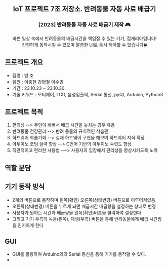 <div align="center">
<h2>IoT 프로젝트 7조 저장소. 반려동물 자동 사료 배급기</h2>
<h3>[2023] 반려동물 자동 사료 배급기 제작 🎮</h3>
바쁜 일상 속에서 반려동물의 배급시간을 책임질 수 있는 기기, 집게리아입니다!<br> 간편하게 동작시킬 수 있으며
깔끔한 UI로 동시 제어할 수 있습니다🍀
</div>


## 프로젝트 개요
  - 팀명 : 밥 조
  - 팀원 : 이충한 강병철 이수민
  - 기간 : 23.10.23 ~ 23.10.30
  - 기술 키워드 :  모터제어, LCD, 음성입출력, Serial 통신, pyQt, Arduino, Python3

## 프로젝트 목적
  1. 편의성 --> 주인이 바빠서 배급 시간을 놓치는 경우 유용
  2. 반려동물 건강관리 --> 반려 동물의 규칙적인 식습관 
  3. 하드웨어 학습기회 --> 실제 하드웨어 구현을 해보며 하드웨어 지식 확장
  4. 아두이노 코딩 실력 향상 --> C언어 기반의 아두이노 숙련도 향상
  5. 직관적이고 편리한 사용법 ---> 사용자의 입장에서 편리성을 향상시키도록 노력

## 역할 분담






## 기기 동작 방식
- 2개의 버튼으로 동작하며 왼쪽(확인) 오른쪽(상태변경) 버튼으로 이루어져있음
- 오른쪽(상태변경) 버튼을 누르게 되면 배급시간 배급량을 설정하는 상태로 변경
- 사용자가 원하는 시간과 배급량을 왼쪽(확인)버튼을 클릭하여 설정한다
- 그리고 기기 우측의 녹음(왼쪽), 재생(우측) 버튼을 통해 반려동물에게 배급 시간임을 인지하게 한다

## GUI 
- GUI를 활용하여 Arduino와의 Serial 통신을 통해 기기를 동작할 수 있다.
-  
    

